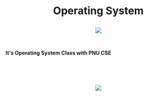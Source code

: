 # <p align="center">Operating System</p>

<p align="center">
<img src="https://img.shields.io/badge/LINUX-FCC624?style=for-the-badge&logo=linux&logoColor=Black">
</p>
<br/>

__It's Operating System Class with PNU CSE__

<br/>
<br/>
<br/>
<p align="center">
<img src="https://github-readme-stats.vercel.app/api?username=Jinseop-Sim&show_icons=true&theme=gruvbox&hide=["issues"]">
</p>

